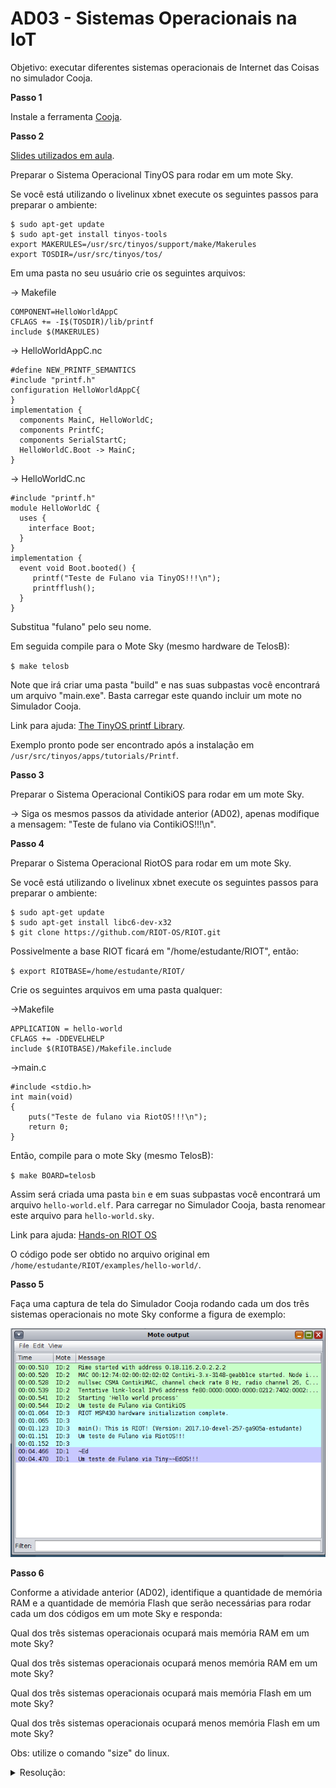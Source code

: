 # AD03 - Sistemas Operacionais na IoT

Objetivo: executar diferentes sistemas operacionais de Internet das Coisas no simulador Cooja. 

**Passo 1**

Instale a ferramenta [Cooja](https://docs.contiki-ng.org/en/develop/doc/tutorials/Running-Contiki-NG-in-Cooja.html).

**Passo 2**

[Slides utilizados em aula](iot_so.pdf).

Preparar o Sistema Operacional TinyOS para rodar em um mote Sky.

Se você está utilizando o livelinux xbnet execute os seguintes passos para preparar o ambiente:

```
$ sudo apt-get update
$ sudo apt-get install tinyos-tools
export MAKERULES=/usr/src/tinyos/support/make/Makerules
export TOSDIR=/usr/src/tinyos/tos/
```

Em uma pasta no seu usuário crie os seguintes arquivos:

-> Makefile

```
COMPONENT=HelloWorldAppC
CFLAGS += -I$(TOSDIR)/lib/printf
include $(MAKERULES)
```

-> HelloWorldAppC.nc

```
#define NEW_PRINTF_SEMANTICS
#include "printf.h"
configuration HelloWorldAppC{
}
implementation {
  components MainC, HelloWorldC;
  components PrintfC;
  components SerialStartC;
  HelloWorldC.Boot -> MainC;
}
```

-> HelloWorldC.nc

```
#include "printf.h"
module HelloWorldC {
  uses {
    interface Boot;
  }
}
implementation {
  event void Boot.booted() {
     printf("Teste de Fulano via TinyOS!!!\n");
     printfflush();
  }
}
```

Substitua "fulano" pelo seu nome.

Em seguida compile para o Mote Sky (mesmo hardware de TelosB):

`$ make telosb`

Note que irá criar uma pasta "build" e nas suas subpastas você encontrará um arquivo "main.exe". Basta carregar este quando incluir um mote no Simulador Cooja.

Link para ajuda: [The TinyOS printf Library](http://tinyos.stanford.edu/tinyos-wiki/index.php/The_TinyOS_printf_Library).

Exemplo pronto pode ser encontrado após a instalação em `/usr/src/tinyos/apps/tutorials/Printf`.

**Passo 3**

Preparar o Sistema Operacional ContikiOS para rodar em um mote Sky.

-> Siga os mesmos passos da atividade anterior (AD02), apenas modifique a mensagem: "Teste de fulano via ContikiOS!!!\n".

**Passo 4**

Preparar o Sistema Operacional RiotOS para rodar em um mote Sky.

Se você está utilizando o livelinux xbnet execute os seguintes passos para preparar o ambiente:

```
$ sudo apt-get update
$ sudo apt-get install libc6-dev-x32
$ git clone https://github.com/RIOT-OS/RIOT.git
```

Possivelmente a base RIOT ficará em "/home/estudante/RIOT", então:

`$ export RIOTBASE=/home/estudante/RIOT/`

Crie os seguintes arquivos em uma pasta qualquer:

->Makefile

```
APPLICATION = hello-world
CFLAGS += -DDEVELHELP
include $(RIOTBASE)/Makefile.include
```

->main.c

```
#include <stdio.h>
int main(void)
{
    puts("Teste de fulano via RiotOS!!!\n");
    return 0;
}
```

Então, compile para o mote Sky (mesmo TelosB):

`$ make BOARD=telosb`

Assim será criada uma pasta `bin` e em suas subpastas você encontrará um arquivo `hello-world.elf`. Para carregar no Simulador Cooja, basta renomear este arquivo para `hello-world.sky`.

Link para ajuda: [Hands-on RIOT OS](https://recolog.blogspot.com/2016/04/hands-on-riot-os.html)

O código pode ser obtido no arquivo original em `/home/estudante/RIOT/examples/hello-world/`.

**Passo 5**

Faça uma captura de tela do Simulador Cooja rodando cada um dos três sistemas operacionais no mote Sky conforme a figura de exemplo:

![](cooja_so.png)

**Passo 6**

Conforme a atividade anterior (AD02), identifique a quantidade de memória RAM e a quantidade de memória Flash que serão necessárias para rodar cada um dos códigos em um mote Sky e responda:

Qual dos três sistemas operacionais ocupará mais memória RAM em um mote Sky?

Qual dos três sistemas operacionais ocupará menos memória RAM em um mote Sky?

Qual dos três sistemas operacionais ocupará mais memória Flash em um mote Sky?

Qual dos três sistemas operacionais ocupará menos memória Flash em um mote Sky?

Obs: utilize o comando "size" do linux. 

<details><summary>Resolução:</summary>

Resolução por [Felipe Kosouski](https://www.linkedin.com/in/felipe-kosouski/)

Tiny OS
Ram -> 5302
Flash -> 550

Riot OS
Ram -> 5334
Flash -> 1128

Contiki OS
Ram -> 42974
Flash -> 6658

Qual dos três sistemas operacionais ocupará mais memória RAM em um mote Sky?
O sistema que ocupa mais memoria RAM é o Contiki.

Qual dos três sistemas operacionais ocupará menos memória RAM em um mote Sky?
O sistema que ocupa menos memória RAM é o Tiny OS

Qual dos três sistemas operacionais ocupará mais memória Flash em um mote Sky?
Novamente, o sistema que mais ocupa memoria flash é o Contiki

Qual dos três sistemas operacionais ocupará menos memória Flash em um mote Sky? 
E o que ocupa menos memória flash é o Tiny OS

![](res1.png)

![](res2.png)

![](res3.png)

![](res4.png)

</details>
